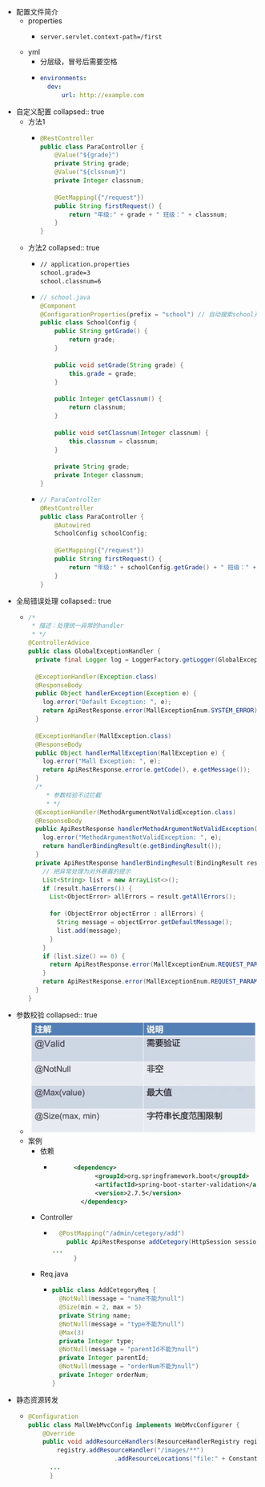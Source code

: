 - 配置文件简介
	- properties
		- ```
		  server.servlet.context-path=/first
		  ```
	- yml
		- 分层级，冒号后需要空格
		- ```yml
		  environments:
		  	dev:
		      	url: http://example.com
		  ```
- 自定义配置
  collapsed:: true
	- 方法1
		- ```java
		  @RestController
		  public class ParaController {
		      @Value("${grade}")
		      private String grade;
		      @Value("${clssnum}")
		      private Integer classnum;
		  
		      @GetMapping({"/request"})
		      public String firstRequest() {
		          return "年级:" + grade + " 班级：" + classnum;
		      }
		  }
		  ```
	- 方法2
	  collapsed:: true
		- ```xml
		  // application.properties
		  school.grade=3
		  school.classnum=6
		  ```
		- ```java
		  // school.java
		  @Component
		  @ConfigurationProperties(prefix = "school") // 自动搜索school开头的配置
		  public class SchoolConfig {
		      public String getGrade() {
		          return grade;
		      }
		  
		      public void setGrade(String grade) {
		          this.grade = grade;
		      }
		  
		      public Integer getClassnum() {
		          return classnum;
		      }
		  
		      public void setClassnum(Integer classnum) {
		          this.classnum = classnum;
		      }
		  
		      private String grade;
		      private Integer classnum;
		  }
		  ```
		- ```java
		  // ParaController
		  @RestController
		  public class ParaController {
		      @Autowired
		      SchoolConfig schoolConfig;
		  
		      @GetMapping({"/request"})
		      public String firstRequest() {
		          return "年级:" + schoolConfig.getGrade() + " 班级：" + schoolConfig.getClassnum();
		      }
		  }
		  ```
- 全局错误处理
  collapsed:: true
	- ```java
	  /*
	   * 描述：处理统一异常的handler
	   * */
	  @ControllerAdvice
	  public class GlobalExceptionHandler {
	    private final Logger log = LoggerFactory.getLogger(GlobalExceptionHandler.class);
	  
	    @ExceptionHandler(Exception.class)
	    @ResponseBody
	    public Object handlerException(Exception e) {
	      log.error("Default Exception: ", e);
	      return ApiRestResponse.error(MallExceptionEnum.SYSTEM_ERROR);
	    }
	  
	    @ExceptionHandler(MallException.class)
	    @ResponseBody
	    public Object handlerMallException(MallException e) {
	      log.error("Mall Exception: ", e);
	      return ApiRestResponse.error(e.getCode(), e.getMessage());
	    }
	    /*
	       * 参数校验不过拦截
	       * */
	    @ExceptionHandler(MethodArgumentNotValidException.class)
	    @ResponseBody
	    public ApiRestResponse handlerMethodArgumentNotValidException(MethodArgumentNotValidException e) {
	      log.error("MethodArgumentNotValidException: ", e);
	      return handlerBindingResult(e.getBindingResult());
	    }
	    private ApiRestResponse handlerBindingResult(BindingResult result) {
	      // 把异常处理为对外暴露的提示
	      List<String> list = new ArrayList<>();
	      if (result.hasErrors()) {
	        List<ObjectError> allErrors = result.getAllErrors();
	  
	        for (ObjectError objectError : allErrors) {
	          String message = objectError.getDefaultMessage();
	          list.add(message);
	        }
	      }
	      if (list.size() == 0) {
	        return ApiRestResponse.error(MallExceptionEnum.REQUEST_PARAM_ERROR);
	      }
	      return ApiRestResponse.error(MallExceptionEnum.REQUEST_PARAM_ERROR.getCode(), list.toString());
	    }
	  }
	  
	  ```
- 参数校验
  collapsed:: true
	- ![截屏2022-11-12 21.31.22.png](../assets/截屏2022-11-12_21.31.22_1668259898772_0.png)
	- 案例
		- 依赖
			- ```xml
			        <dependency>
			              <groupId>org.springframework.boot</groupId>
			              <artifactId>spring-boot-starter-validation</artifactId>
			              <version>2.7.5</version>
			          </dependency>
			  ```
		- Controller
			- ```java
			    @PostMapping("/admin/cetegory/add")
			      public ApiRestResponse addCetegory(HttpSession session,@Valid @RequestBody AddCetegoryReq addCetegoryReq) {
			  ...
			        }
			  ```
		- Req.java
			- ```java
			  public class AddCetegoryReq {
			    @NotNull(message = "name不能为null")
			    @Size(min = 2, max = 5)
			    private String name;
			    @NotNull(message = "type不能为null")
			    @Max(3)
			    private Integer type;
			    @NotNull(message = "parentId不能为null")
			    private Integer parentId;
			    @NotNull(message = "orderNum不能为null")
			    private Integer orderNum;
			  }
			  ```
- 静态资源转发
	- ```java
	  @Configuration
	  public class MallWebMvcConfig implements WebMvcConfigurer {
	      @Override
	      public void addResourceHandlers(ResourceHandlerRegistry registry) {
	          registry.addResourceHandler("/images/**")
	                          .addResourceLocations("file:" + Constant.FILE_UPLOAD_DIR);
	        ...
	        }
	  ```
